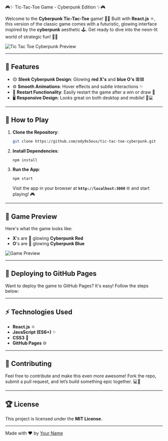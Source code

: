 🎮✨ Tic-Tac-Toe Game - Cyberpunk Edition ✨🎮

Welcome to the **Cyberpunk Tic-Tac-Toe** game! 🚀🎉 Built with **React.js** ⚛️, this version of the classic game comes with a futuristic, glowing interface inspired by the **cyberpunk** aesthetic 🕹️. Get ready to dive into the neon-lit world of strategic fun! 🔴🔵

![Tic Tac Toe Cyberpunk Preview](./screenshot.png)

---

## 🎯 **Features**

- 🟡 **Sleek Cyberpunk Design**: Glowing **red X's** and **blue O's** 🟥🟦
- ⚙️ **Smooth Animations**: Hover effects and subtle interactions ✨
- 🔄 **Restart Functionality**: Easily restart the game after a win or draw 🔁
- 🖥️ **Responsive Design**: Looks great on both desktop and mobile! 📱💻

---

## 🚀 **How to Play**

1. **Clone the Repository**:
   ```bash
   git clone https://github.com/ody9s5eus/tic-tac-toe-cyberpunk.git
   ```

2. **Install Dependencies**:
   ```bash
   npm install
   ```

3. **Run the App**:
   ```bash
   npm start
   ```
   Visit the app in your browser at **`http://localhost:3000`** 🌐 and start playing! 🎮

---

## 🌟 **Game Preview**

Here's what the game looks like:

- **X**'s are 🔴 glowing **Cyberpunk Red**  
- **O**'s are 🔵 glowing **Cyberpunk Blue**

![Game Preview](./game-preview.gif)

---

## 🚀 **Deploying to GitHub Pages**

Want to deploy the game to GitHub Pages? It's easy! Follow the steps below:

---

## ⚡ **Technologies Used**

- **React.js** ⚛️
- **JavaScript (ES6+)** ✨
- **CSS3** 🎨
- **GitHub Pages** 🌐

---

## 🙌 **Contributing**

Feel free to contribute and make this even more awesome! Fork the repo, submit a pull request, and let’s build something epic together. 💻🤝

---

## 🏆 **License**

This project is licensed under the **MIT License**.

---

Made with ❤️ by [Your Name](https://github.com/ody9s5eus)
